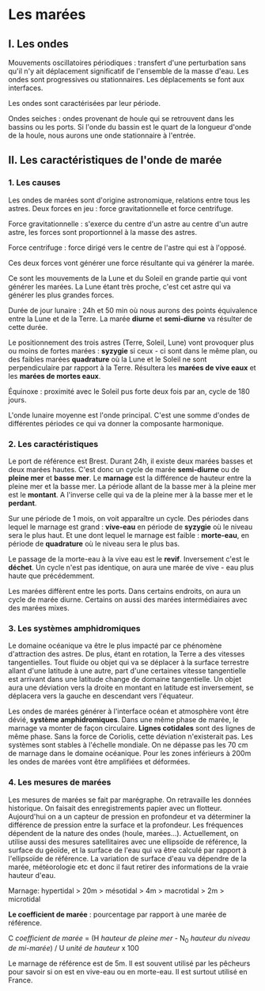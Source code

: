 # Les marées

## I. Les ondes 

Mouvements oscillatoires périodiques : transfert d'une perturbation sans qu'il n'y ait déplacement significatif de l'ensemble de la masse d'eau. Les ondes sont progressives ou stationnaires. Les déplacements se font aux interfaces.

Les ondes sont caractérisées par leur période.

Ondes seiches : ondes provenant de houle qui se retrouvent dans les bassins ou les ports. Si l'onde du bassin est le quart de la longueur d'onde de la houle, nous aurons une onde stationnaire à l'entrée.

## II. Les caractéristiques de l'onde de marée

### 1. Les causes

Les ondes de marées sont d'origine astronomique, relations entre tous les astres. Deux forces en jeu : force gravitationnelle et force centrifuge.

Force gravitationnelle : s'exerce du centre d'un astre au centre d'un autre astre, les forces sont proportionnel à la masse des astres.

Force centrifuge : force dirigé vers le centre de l'astre qui est à l'opposé.

Ces deux forces vont générer une force résultante qui va générer la marée.

Ce sont les mouvements de la Lune et du Soleil en grande partie qui vont générer les marées. La Lune étant très proche, c'est cet astre qui va générer les plus grandes forces.

Durée de jour lunaire : 24h et 50 min où nous aurons des points équivalence entre la Lune et de la Terre. La marée **diurne** et **semi-diurne** va résulter de cette durée.

Le positionnement des trois astres (Terre, Soleil, Lune) vont provoquer plus ou moins de fortes marées : **syzygie** si ceux - ci sont dans le même plan, ou des faibles marées **quadrature** où la Lune et le Soleil ne sont perpendiculaire par rapport à la Terre. Résultera les **marées de vive eaux** et les **marées de mortes eaux**.

Équinoxe : proximité avec le Soleil pus forte deux fois par an, cycle de 180 jours.

L'onde lunaire moyenne est l'onde principal. C'est une somme d'ondes de différentes périodes ce qui va donner la composante harmonique.

### 2. Les caractéristiques

Le port de référence est Brest. Durant 24h, il existe deux marées basses et deux marées hautes. C'est donc un cycle de marée **semi-diurne** ou de **pleine mer** et **basse mer**. Le **marnage** est la différence de hauteur entre la pleine mer et la basse mer. La période allant de la basse mer à la pleine mer est le **montant**. A l'inverse celle qui va de la pleine mer à la basse mer et le **perdant**.

Sur une période de 1 mois, on voit apparaître un cycle. Des périodes dans lequel le marnage est grand : **vive-eau** en période de **syzygie** où le niveau sera le plus haut. Et une dont lequel le marnage est faible : **morte-eau**, en période de **quadrature** où le niveau sera le plus bas.

Le passage de la morte-eau à la vive eau est le **revif**. Inversement c'est le **déchet**. Un cycle n'est pas identique, on aura une marée de vive - eau plus haute que précédemment.

Les marées diffèrent entre les ports. Dans certains endroits, on aura un cycle de marée diurne. Certains on aussi des marées intermédiaires avec des marées mixes.

### 3. Les systèmes amphidromiques

Le domaine océanique va être le plus impacté par ce phénomène d'attraction des astres. De plus, étant en rotation, la Terre a des vitesses tangentielles. Tout fluide ou objet qui va se déplacer à la surface terrestre allant d'une latitude à une autre, part d'une certaines vitesse tangentielle est arrivant dans une latitude change de domaine tangentielle. Un objet aura une déviation vers la droite en montant en latitude est inversement, se déplacera vers la gauche en descendant vers l'équateur.

Les ondes de marées générer à l'interface océan et atmosphère vont être dévié, **système amphidromiques**. Dans une même phase de marée, le marnage va monter de façon circulaire. **Lignes cotidales** sont des lignes de même phase. Sans la force de Coriolis, cette déviation n'existerait pas. Les systèmes sont stables à l'échelle mondiale. On ne dépasse pas les 70 cm de marnage dans le domaine océanique. Pour les zones inférieurs à 200m les ondes de marées vont être amplifiées et déformées.

### 4. Les mesures de marées

Les mesures de marées se fait par marégraphe. On retravaille les données historique. On faisait des enregistrements papier avec un flotteur. Aujourd'hui on a un capteur de pression en profondeur et va déterminer la différence de pression entre la surface et la profondeur. Les fréquences dépendent de la nature des ondes (houle, marées...). Actuellement, on utilise aussi des mesures satellitaires avec une ellipsoïde de référence, la surface du géoïde, et la surface de l'eau qui va être calculé par rapport à l'ellipsoïde de référence. La variation de surface d'eau va dépendre de la marée, météorologie etc et donc il faut retirer des informations de la vraie hauteur d'eau.

Marnage: hypertidal > 20m  > mésotidal > 4m  > macrotidal > 2m > microtidal   

**Le coefficient de marée** : pourcentage par rapport à une marée de référence.

C *coefficient de marée* = (H *hauteur de pleine mer* - N<sub>0</sub> *hauteur du niveau de mi-marée*) / U *unité de hauteur* x 100

Le marnage de référence est de 5m. Il est souvent utilisé par les pêcheurs pour savoir si on est en vive-eau ou en morte-eau. Il est surtout utilisé en France.





